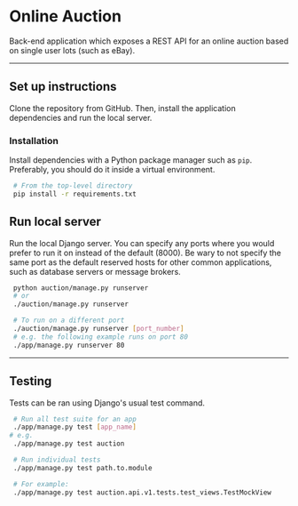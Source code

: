 Online Auction
=======
Back-end application which exposes a REST API for an online auction based on
single user lots (such as eBay).

--------

## Set up instructions
Clone the repository from GitHub. Then, install the application dependencies 
and run the local server.

### Installation
Install dependencies with a Python package manager such as `pip`. 
Preferably, you should do it inside a virtual environment.
```bash
 # From the top-level directory
 pip install -r requirements.txt
```

## Run local server
Run the local Django server. You can specify any ports where you would prefer 
to run it on instead of the default (8000). Be wary to not specify the same
port as the default reserved hosts for other common applications, such as 
database servers or message brokers.
```bash
 python auction/manage.py runserver
 # or
 ./auction/manage.py runserver

 # To run on a different port
 ./auction/manage.py runserver [port_number]
 # e.g. the following example runs on port 80
 ./app/manage.py runserver 80
```

--------

## Testing
Tests can be ran using Django's usual test command.
```bash
 # Run all test suite for an app
 ./app/manage.py test [app_name]
# e.g.
 ./app/manage.py test auction

 # Run individual tests
 ./app/manage.py test path.to.module

 # For example:
 ./app/manage.py test auction.api.v1.tests.test_views.TestMockView
```
````